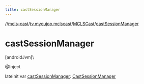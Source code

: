 ```yaml
---
title: castSessionManager
---
```

//[mcls-cast](../../../index.html)/[tv.mycujoo.mclscast](../index.html)/[MCLSCast](index.html)/[castSessionManager](cast-session-manager.html)



# castSessionManager



[androidJvm]\




@Inject



lateinit var [castSessionManager](cast-session-manager.html): [CastSessionManager](../../tv.mycujoo.mclscast.manager/-cast-session-manager/index.html)




